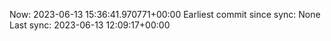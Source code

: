 Now: 2023-06-13 15:36:41.970771+00:00 Earliest commit since sync: None Last sync: 2023-06-13 12:09:17+00:00
